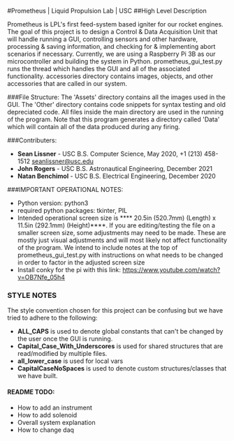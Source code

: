 #Prometheus | Liquid Propulsion Lab | USC
##High Level Description

Prometheus is LPL's first feed-system based igniter for our rocket engines. 
The goal of this project is to design a Control & Data Acquisition Unit that will handle running a GUI, controlling sensors and other hardware, processing & saving information, and checking for & implementing abort scenarios if necessary.
Currently, we are using a Raspberry Pi 3B as our microcontroller and building the system in Python.
prometheus_gui_test.py runs the thread which handles the GUI and all of the associated functionality.
accessories directory contains images, objects, and other accessories that are called in our system.
    
###File Structure:
The 'Assets' directory contains all the images used in the GUI.
The 'Other' directory contains code snippets for syntax testing and old depreciated code.
All files inside the main directory are used in the running of the program.
Note that this program generates a directory called 'Data' which will contain all of the data produced during any firing.

###Contributers:

- **Sean Lissner** - USC B.S. Computer Science, May 2020, +1 (213) 458-1512 seanlissner@usc.edu
- **John Rogers** -  USC B.S. Astronautical Engineering, December 2021
- **Natan Benchimol** -  USC B.S. Electrical Engineering, December 2020

###IMPORTANT OPERATIONAL NOTES:
  - Python version: python3
  - required python packages: tkinter, PIL
  - Intended operational screen size is **** 20.5in (520.7mm) (Length) x 11.5in (292.1mm) (Height)****. If you are editing/testing the file on a smaller screen size, some adjustments may need to be made. These are mostly just visual adjustments and will most likely not affect functionality of the program. We intend to include notes at the top of prometheus_gui_test.py with instructions on what needs to be changed in order to factor in the adjusted screen size
  - Install conky for the pi with this link: https://www.youtube.com/watch?v=OB7Nfe_05h4
### STYLE NOTES  ###
The style convention chosen for this project can be confusing but we have tried to adhere to the following: 
- **ALL_CAPS** is used to denote global constants that can't be changed by the user once the GUI is running.
- **Capital_Case_With_Underscores** is used for shared structures that are read/modified by multiple files.
- **all_lower_case** is used for local vars
- **CapitalCaseNoSpaces** is used to denote custom structures/classes that we have built. 

#### README TODO:
- How to add an instrument
- How to add solenoid
- Overall system explanation
- How to change daq
